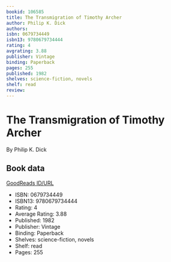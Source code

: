 ```yaml
---
bookid: 106585
title: The Transmigration of Timothy Archer
author: Philip K. Dick
authors: 
isbn: 0679734449
isbn13: 9780679734444
rating: 4
avgrating: 3.88
publisher: Vintage
binding: Paperback
pages: 255
published: 1982
shelves: science-fiction, novels
shelf: read
review: 
---
```


# The Transmigration of Timothy Archer

By Philip K. Dick

## Book data

[GoodReads ID/URL](https://www.goodreads.com/book/show/106585)

- ISBN: 0679734449
- ISBN13: 9780679734444
- Rating: 4
- Average Rating: 3.88
- Published: 1982
- Publisher: Vintage
- Binding: Paperback
- Shelves: science-fiction, novels
- Shelf: read
- Pages: 255

